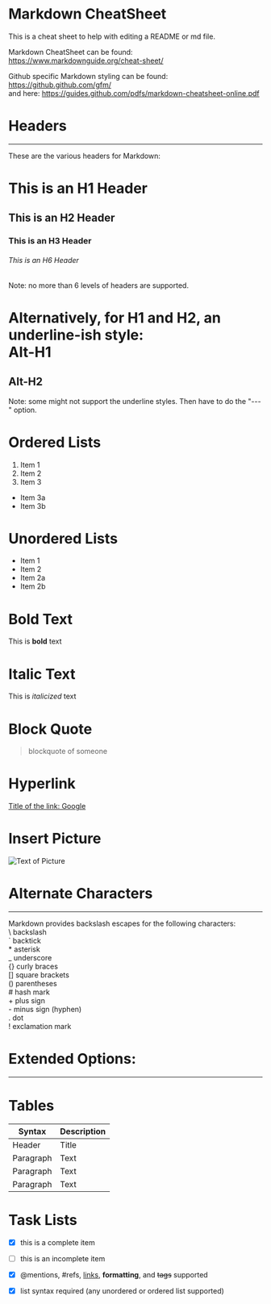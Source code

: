 # Markdown CheatSheet
This is a cheat sheet to help with editing a README or md file.

Markdown CheatSheet can be found: https://www.markdownguide.org/cheat-sheet/   

Github specific Markdown styling can be found: https://github.github.com/gfm/    
and here: https://guides.github.com/pdfs/markdown-cheatsheet-online.pdf    

Headers
======
---
These are the various headers for Markdown:   
# This is an H1 Header
## This is an H2 Header
### This is an H3 Header
###### This is an H6 Header
Note: no more than 6 levels of headers are supported.   

Alternatively, for H1 and H2, an underline-ish style:   
Alt-H1
======
Alt-H2
------
Note: some might not support the underline styles. Then have to do the "---" option.   

Ordered Lists
======
1. Item 1
2. Item 2
3. Item 3
 * Item 3a
 * Item 3b

Unordered Lists
====== 
* Item 1
* Item 2
 * Item 2a
 * Item 2b 

Bold Text
======
This is **bold** text

Italic Text
======
This is *italicized* text

Block Quote
======
> blockquote of someone

Hyperlink
======
[Title of the link: Google](https://www.google.com)

Insert Picture
======
![Text of Picture](tinkerbot.png)

# Alternate Characters
---
Markdown provides backslash escapes for the following characters:   
\ backslash   
\` backtick   
\* asterisk   
\_ underscore   
\{} curly braces   
\[] square brackets   
\() parentheses   
\# hash mark   
\+ plus sign    
\- minus sign (hyphen)   
\. dot   
\! exclamation mark   

# Extended Options:
---

# Tables
| Syntax | Description |
| ----------- | ----------- |
| Header | Title |
| Paragraph | Text |
| Paragraph | Text |
| Paragraph | Text |

# Task Lists
- [x] this is a complete item
- [ ] this is an incomplete item
- [x] @mentions, #refs, [links](),
**formatting**, and <del>tags</del>
supported
- [x] list syntax required (any
unordered or ordered list
supported)



